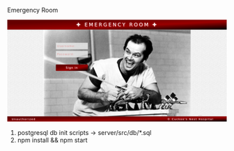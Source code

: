 Emergency Room

![](emergency_room.png)

1) postgresql db init scripts -> server/src/db/*.sql
2) npm install && npm start
